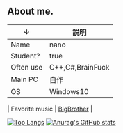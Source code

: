 ## About me.
| ↓| 説明 |
| - | - |
| Name | nano |
| Student? | true |
| Often use | C++,C#,BrainFuck |
| Main PC | 自作 |
| OS | Windows10 |

| Favorite music | [BigBrother]((https://www.youtube.com/watch?v=hOrTU2NNDVQ)) |

[![Top Langs](https://github-readme-stats.vercel.app/api/top-langs/?username=nanonanodayo)](https://github.com/anuraghazra/github-readme-stats)
[![Anurag's GitHub stats](https://github-readme-stats.vercel.app/api?username=nanonanodayo&show_icons=true&bg_color=30,e96443,904e95&title_color=fff&text_color=fff)](https://github.com/nanonanodayo)

